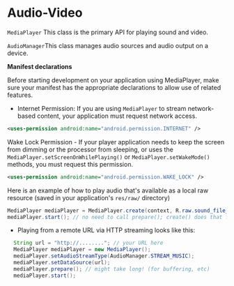 # Audio-Video   

`MediaPlayer` This class is the primary API for playing sound and video.  

`AudioManager`This class manages audio sources and audio output on a device.  


**Manifest declarations**  

Before starting development on your application using MediaPlayer, make sure your manifest has the appropriate declarations to allow use of related features.  

- Internet Permission: If you are using `MediaPlayer` to stream network-based content, your application must request network access.  

```xml
<uses-permission android:name="android.permission.INTERNET" />
```
Wake Lock Permission - If your player application needs to keep the screen from dimming or the processor from sleeping, or uses the `MediaPlayer.setScreenOnWhilePlaying()` or `MediaPlayer.setWakeMode()` methods, you must request this permission.  
```xml
<uses-permission android:name="android.permission.WAKE_LOCK" />
```

Here is an example of how to play audio that's available as a local raw resource (saved in your application's `res/raw/` directory)  

```java
MediaPlayer mediaPlayer = MediaPlayer.create(context, R.raw.sound_file_1);
mediaPlayer.start(); // no need to call prepare(); create() does that for you
```

- Playing from a remote URL via HTTP streaming looks like this:  

```java
  String url = "http://........"; // your URL here
  MediaPlayer mediaPlayer = new MediaPlayer();
  mediaPlayer.setAudioStreamType(AudioManager.STREAM_MUSIC);
  mediaPlayer.setDataSource(url);
  mediaPlayer.prepare(); // might take long! (for buffering, etc)
  mediaPlayer.start();
  ```


